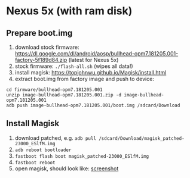 Nexus 5x (with ram disk)
========================

## Prepare boot.img
1. download stock firmware: https://dl.google.com/dl/android/aosp/bullhead-opm7.181205.001-factory-5f189d84.zip (latest for Nexus 5x)
1. stock firmware: `./flash-all.sh` (wipes all data!)
1. install magisk: https://topjohnwu.github.io/Magisk/install.html
1. extract boot.img from factory image and push to device:

```
cd firmware/bullhead-opm7.181205.001
unzip image-bullhead-opm7.181205.001.zip -d image-bullhead-opm7.181205.001
adb push image-bullhead-opm7.181205.001/boot.img /sdcard/Download
```

## Install Magisk
1. download patched, e.g. `adb pull /sdcard/Download/magisk_patched-23000_ESlfM.img`
1. `adb reboot bootloader`
1. `fastboot flash boot magisk_patched-23000_ESlfM.img`
1. `fastboot reboot`
1. open magisk, should look like: [screenshot](magisk.png)
